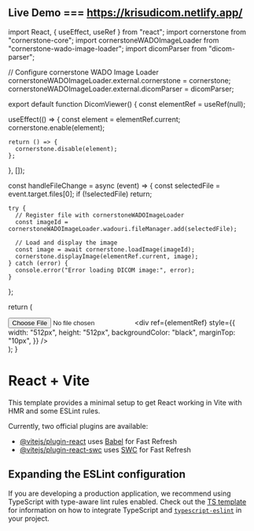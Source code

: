 ## Live Demo === https://krisudicom.netlify.app/


import React, { useEffect, useRef } from "react";
import cornerstone from "cornerstone-core";
import cornerstoneWADOImageLoader from "cornerstone-wado-image-loader";
import dicomParser from "dicom-parser";

// Configure cornerstone WADO Image Loader
cornerstoneWADOImageLoader.external.cornerstone = cornerstone;
cornerstoneWADOImageLoader.external.dicomParser = dicomParser;

export default function DicomViewer() {
  const elementRef = useRef(null);

  useEffect(() => {
    const element = elementRef.current;
    cornerstone.enable(element);

    return () => {
      cornerstone.disable(element);
    };
  }, []);

  const handleFileChange = async (event) => {
    const selectedFile = event.target.files[0];
    if (!selectedFile) return;

    try {
      // Register file with cornerstoneWADOImageLoader
      const imageId = cornerstoneWADOImageLoader.wadouri.fileManager.add(selectedFile);

      // Load and display the image
      const image = await cornerstone.loadImage(imageId);
      cornerstone.displayImage(elementRef.current, image);
    } catch (error) {
      console.error("Error loading DICOM image:", error);
    }
  };

  return (
    <div>
      <input type="file" accept=".dcm" onChange={handleFileChange} />
      <div
        ref={elementRef}
        style={{
          width: "512px",
          height: "512px",
          backgroundColor: "black",
          marginTop: "10px",
        }}
      />
    </div>
  );
}

# React + Vite

This template provides a minimal setup to get React working in Vite with HMR and some ESLint rules.

Currently, two official plugins are available:

- [@vitejs/plugin-react](https://github.com/vitejs/vite-plugin-react/blob/main/packages/plugin-react) uses [Babel](https://babeljs.io/) for Fast Refresh
- [@vitejs/plugin-react-swc](https://github.com/vitejs/vite-plugin-react/blob/main/packages/plugin-react-swc) uses [SWC](https://swc.rs/) for Fast Refresh

## Expanding the ESLint configuration

If you are developing a production application, we recommend using TypeScript with type-aware lint rules enabled. Check out the [TS template](https://github.com/vitejs/vite/tree/main/packages/create-vite/template-react-ts) for information on how to integrate TypeScript and [`typescript-eslint`](https://typescript-eslint.io) in your project.
